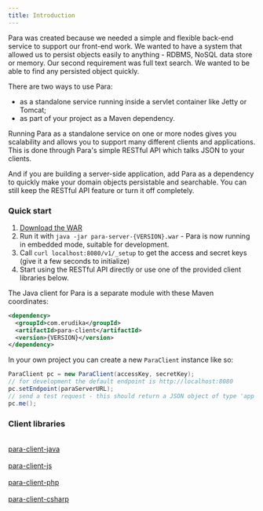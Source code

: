```yaml
---
title: Introduction
---
```


Para was created because we needed a simple and flexible back-end service to support our front-end work.
We wanted to have a system that allowed us to persist objects easily to anything - RDBMS, NoSQL data store or memory.
Our second requirement was full text search. We wanted to be able to find any persisted object quickly.

There are two ways to use Para:
- as a standalone service running inside a servlet container like Jetty or Tomcat;
- as part of your project as a Maven dependency.

Running Para as a standalone service on one or more nodes gives you scalability and allows you to support
many different clients and applications. This is done through Para's simple RESTful API which talks JSON to your clients.

And if you are building a server-side application, add Para as a dependency to quickly make your domain objects
persistable and searchable. You can still keep the RESTful API feature or turn it off completely.

### Quick start

1. [Download the WAR](https://github.com/erudika/para/releases)
2. Run it with `java -jar para-server-{VERSION}.war` - Para is now running in embedded mode, suitable for development.
3. Call `curl localhost:8080/v1/_setup` to get the access and secret keys (give it a few seconds to initialize)
4. Start using the RESTful API directly or use one of the provided client libraries below.

The Java client for Para is a separate module with these Maven coordinates:

```xml
<dependency>
  <groupId>com.erudika</groupId>
  <artifactId>para-client</artifactId>
  <version>{VERSION}</version>
</dependency>
```

In your own project you can create a new `ParaClient` instance like so:

```java
ParaClient pc = new ParaClient(accessKey, secretKey);
// for development the default endpoint is http://localhost:8080
pc.setEndpoint(paraServerURL);
// send a test request - this should return a JSON object of type 'app'
pc.me();
```

### Client libraries

<div class="btn-client-div">
	<a href="https://github.com/Erudika/para/tree/master/para-client" class="btn-client">
		<i class="devicon-java-plain-wordmark"></i>
	</a><br>
	<a href="https://github.com/Erudika/para/tree/master/para-client">para-client-java</a>
</div>

<div class="btn-client-div">
	<a href="https://github.com/Erudika/para-client-js" class="btn-client">
		<i class="devicon-nodejs-plain"></i>
	</a><br>
	<a href="https://github.com/Erudika/para-client-js">para-client-js</a>
</div>

<div class="btn-client-div">
	<a href="https://github.com/Erudika/para-client-php" class="btn-client">
		<i class="devicon-php-plain"></i>
	</a><br>
	<a href="https://github.com/Erudika/para-client-php">para-client-php</a>
</div>

<div class="btn-client-div">
	<a href="https://github.com/Erudika/para-client-csharp" class="btn-client">
		<i class="devicon-dot-net-plain-wordmark"></i>
	</a><br>
	<a href="https://github.com/Erudika/para-client-csharp">para-client-csharp</a>
</div>
